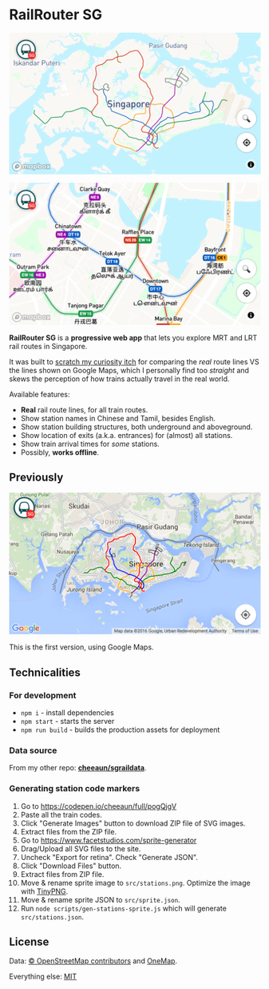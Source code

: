 # RailRouter SG

![Screenshot of RailRouter SG](screenshots/screenshot-5.png)

![Screenshot of RailRouter SG](screenshots/screenshot-6.png)

**RailRouter SG** is a **progressive web app** that lets you explore MRT and LRT rail routes in Singapore.

It was built to [scratch my curiosity itch](https://twitter.com/cheeaun/status/683495506031448064) for comparing the _real_ route lines VS the lines shown on Google Maps, which I personally find too _straight_ and skews the perception of how trains actually travel in the real world.

Available features:

- **Real** rail route lines, for all train routes.
- Show station names in Chinese and Tamil, besides English.
- Show station building structures, both underground and aboveground.
- Show location of exits (a.k.a. entrances) for (almost) all stations.
- Show train arrival times for _some_ stations.
- Possibly, **works offline**.

## Previously

![Screenshot of RailRouter SG](screenshots/screenshot-2.png)

This is the first version, using Google Maps.

## Technicalities

### For development

- `npm i` - install dependencies
- `npm start` - starts the server
- `npm run build` - builds the production assets for deployment

### Data source

From my other repo: **[cheeaun/sgraildata](https://github.com/cheeaun/sgraildata)**.

### Generating station code markers

1. Go to https://codepen.io/cheeaun/full/pogQjgV
2. Paste all the train codes.
3. Click "Generate Images" button to download ZIP file of SVG images.
4. Extract files from the ZIP file.
5. Go to https://www.facetstudios.com/sprite-generator
6. Drag/Upload all SVG files to the site.
7. Uncheck "Export for retina". Check "Generate JSON".
8. Click "Download Files" button.
9. Extract files from ZIP file.
10. Move & rename sprite image to `src/stations.png`. Optimize the image with [TinyPNG](https://tinypng.com/).
11. Move & rename sprite JSON to `src/sprite.json`.
12. Run `node scripts/gen-stations-sprite.js` which will generate `src/stations.json`.

## License

Data: [© OpenStreetMap contributors](http://www.openstreetmap.org/copyright) and [OneMap](http://www.onemap.sg/home/).

Everything else: [MIT](http://cheeaun.mit-license.org/)
